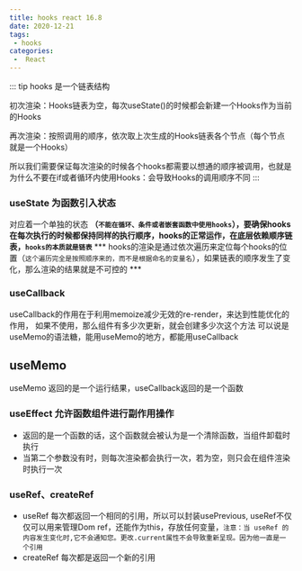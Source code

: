```yaml
---
title: hooks react 16.8 
date: 2020-12-21
tags:
 - hooks
categories:
 -  React
---
```

  
::: tip hooks 是一个链表结构

  初次渲染：Hooks链表为空，每次useState()的时候都会新建一个Hooks作为当前的Hooks

  再次渲染：按照调用的顺序，依次取上次生成的Hooks链表各个节点（每个节点就是一个Hooks）

  所以我们需要保证每次渲染的时候各个hooks都需要以想通的顺序被调用，也就是为什么不要在if或者循环内使用Hooks：会导致Hooks的调用顺序不同
::: 

### useState 为函数引入状态
   对应着一个单独的状态
**（```不能在循环、条件或者嵌套函数中使用hooks```），要确保hooks在每次执行的时候都保持同样的执行顺序，hooks的正常运作，在底层依赖顺序链表，```hooks的本质就是链表```**
*** hooks的渲染是通过依次遍历来定位每个hooks的位置（```这个遍历完全是按照顺序来的，而不是根据命名的变量名```），如果链表的顺序发生了变化，那么渲染的结果就是不可控的 ***

### useCallback
  useCallback的作用在于利用memoize减少无效的re-render，来达到性能优化的作用， 如果不使用，那么组件有多少次更新，就会创建多少次这个方法
  可以说是useMemo的语法糖，能用useMemo的地方，都能用useCallback
  
## useMemo
 useMemo 返回的是一个运行结果，useCallback返回的是一个函数
   
### useEffect 允许函数组件进行副作用操作
+ 返回的是一个函数的话，这个函数就会被认为是一个清除函数，当组件卸载时执行
+ 当第二个参数没有时，则每次渲染都会执行一次，若为空，则只会在组件渲染时执行一次

### useRef、createRef

+ useRef 每次都返回一个相同的引用，所以可以封装usePrevious, useRef不仅仅可以用来管理Dom ref，还能作为this，存放任何变量，```注意：当 useRef 的内容发生变化时,它不会通知您。更改.current属性不会导致重新呈现。因为他一直是一个引用```
+ createRef 每次都是返回一个新的引用
